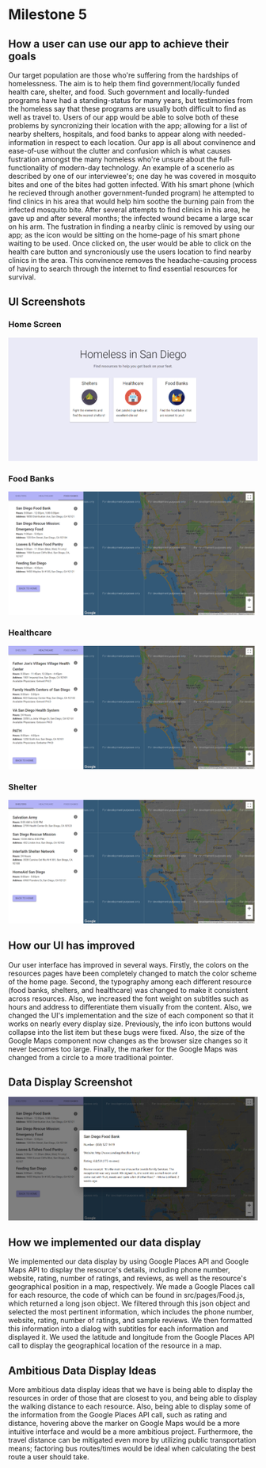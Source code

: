 # Milestone 5

## How a user can use our app to achieve their goals

Our target population are those who're suffering from the hardships of homelessness. The aim is to help them find government/locally funded health care, shelter, and food. Such government and locally-funded programs have had a standing-status for many years, but testimonies from the homeless say that these programs are usually both difficult to find as well as travel to. Users of our app would be able to solve both of these problems by syncronizing their location with the app; allowing for a list of nearby shelters, hospitals, and food banks to appear along with needed-information in respect to each location. Our app is all about convinence and ease-of-use without the clutter and confusion which is what causes fustration amongst the many homeless who're unsure about the full-functionality of modern-day technology. An example of a scenerio as described by one of our interviewee's; one day he was covered in mosquito bites and one of the bites had gotten infected. With his smart phone (which he recieved through another government-funded program) he attempted to find clinics in his area that would help him soothe the burning pain from the infected mosquito bite. After several attempts to find clinics in his area, he gave up and after several months; the infected wound became a large scar on his arm. The fustration in finding a nearby clinic is removed by using our app; as the icon would be sitting on the home-page of his smart phone waiting to be used. Once clicked on, the user would be able to click on the health care button and syncroniously use the users location to find nearby clinics in the area. This convinence removes the headache-causing process of having to search through the internet to find essential resources for survival.

## UI Screenshots

### Home Screen
![Home Screen](images/ui1.png)

### Food Banks
![Food Banks](images/Food3.png)

### Healthcare
![Healthcare](images/Health3.png)

### Shelter
![Shelter](images/Shelter3.png)

## How our UI has improved

Our user interface has improved in several ways. Firstly, the colors on the resources pages have been completely changed to match the color scheme of the home page. Second, the typography among each different resource (food banks, shelters, and healthcare) was changed to make it consistent across resources. Also, we increased the font weight on subtitles such as hours and address to differentiate them visually from the content. Also, we changed the UI's implementation and the size of each component so that it works on nearly every display size. Previously, the info icon buttons would collapse into the list item but these bugs were fixed. Also, the size of the Google Maps component now changes as the browser size changes so it never becomes too large. Finally, the marker for the Google Maps was changed from a circle to a more traditional pointer. 

## Data Display Screenshot

![Data Display](images/DataDisplay.png)


## How we implemented our data display

We implemented our data display by using Google Places API and Google Maps API to display the resource's details, including phone number, website, rating, number of ratings, and reviews, as well as the resource's geographical position in a map, respectively. We made a Google Places call for each resource, the code of which can be found in src/pages/Food.js, which returned a long json object. We filtered through this json object and selected the most pertinent information, which includes the phone number, website, rating, number of ratings, and sample reviews. We then formatted this information into a dialog with subtitles for each information and displayed it. We used the latitude and longitude from the Google Places API call to display the geographical location of the resource in a map. 

## Ambitious Data Display Ideas

More ambitious data display ideas that we have is being able to display the resources in order of those that are closest to you, and being able to display the walking distance to each resource. Also, being able to display some of the information from the Google Places API call, such as rating and distance, hovering above the marker on Google Maps would be a more intuitive interface and would be a more ambitious project. Furthermore, the travel distance can be mitigated even more by utilizing public transportation means; factoring bus routes/times would be ideal when calculating the best route a user should take. 


